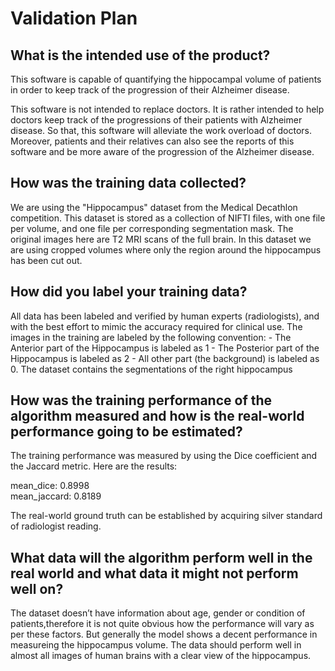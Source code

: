 # Validation Plan

## What is the intended use of the product?

This software is capable of quantifying the hippocampal volume of patients in order to keep track of the progression of their Alzheimer disease.

This software is not intended to replace doctors. It is rather intended to help doctors keep track of the progressions of their patients with Alzheimer disease. So that, this software will alleviate the work overload of doctors. Moreover, patients and their relatives can also see the reports of this software and be more aware of the progression of the Alzheimer disease.

## How was the training data collected?

We are using the "Hippocampus" dataset from the Medical Decathlon competition. This dataset is stored as a collection of NIFTI files, with one file per volume, and one file per corresponding segmentation mask. The original images here are T2 MRI scans of the full brain. In this dataset we are using cropped volumes where only the region around the hippocampus has been cut out.

## How did you label your training data?

All data has been labeled and verified by human experts (radiologists), and with the best effort to mimic the accuracy required for clinical use. The images in the training are labeled by the following convention: - The Anterior part of the Hippocampus is labeled as 1 - The Posterior part of the Hippocampus is labeled as 2 - All other part (the background) is labeled as 0. The dataset contains the segmentations of the right hippocampus

## How was the training performance of the algorithm measured and how is the real-world performance going to be estimated?

The training performance was measured by using the Dice coefficient and the Jaccard metric. Here are the results:

mean_dice: 0.8998<br/>
mean_jaccard: 0.8189

The real-world ground truth can be established by acquiring silver standard of radiologist reading.

## What data will the algorithm perform well in the real world and what data it might not perform well on?

The dataset doesn’t have information about age, gender or condition of patients,therefore it is not quite obvious how the performance will vary as per these factors. But generally the model shows a decent performance in measureing the hippocampus volume. The data should perform well in almost all images of human brains with a clear view of the hippocampus.
